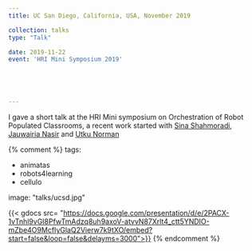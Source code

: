 ```yaml
---
title: UC San Diego, California, USA, November 2019

collection: talks
type: "Talk"

date: 2019-11-22
event: 'HRI Mini Symposium 2019' 





---
```

I gave a short talk at the HRI Mini symposium on Orchestration of Robot Populated Classrooms, a recent work started with [Sina Shahmoradi](/authors/sina-shahmoradi/), [Jauwairia Nasir](/authors/jauwairia-nasir/) and [Utku Norman](/authors/utku-norman/)

{% comment %}
tags:
- animatas
- robots4learning
- cellulo
  
image: "talks/ucsd.jpg"

{{< gdocs src= "https://docs.google.com/presentation/d/e/2PACX-1vTnhl9vGI8PfwTmAdzq8uh9axoV-atvvN87Xrlt4_ctt5YNDIO-mZbe4O9McfIyGlaQ2Vierw7k9tXO/embed?start=false&loop=false&delayms=3000">}}
{% endcomment %}